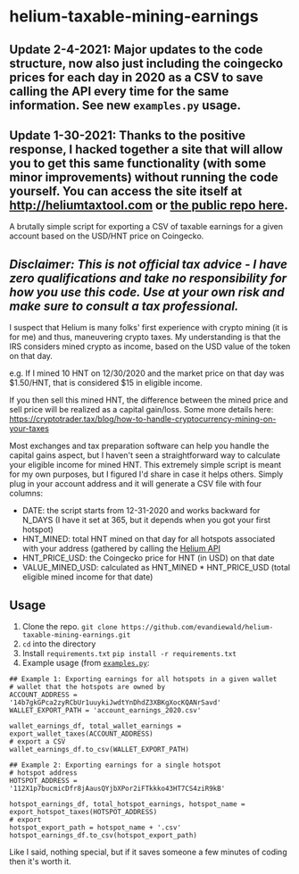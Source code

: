 # helium-taxable-mining-earnings

## Update 2-4-2021: Major updates to the code structure, now also just including the coingecko prices for each day in 2020 as a CSV to save calling the API every time for the same information. See new `examples.py` usage.

## Update 1-30-2021: Thanks to the positive response, I hacked together a site that will allow you to get this same functionality (with some minor improvements) without running the code yourself. You can access the site itself at http://heliumtaxtool.com or [the public repo here](https://github.com/evandiewald/helium-tax-tool-webpage).

A brutally simple script for exporting a CSV of taxable earnings for a given account based on the USD/HNT price on Coingecko.
## ***Disclaimer**: This is not official tax advice - I have zero qualifications and take no responsibility for how you use this code. Use at your own risk and make sure to consult a tax professional.*

I suspect that Helium is many folks' first experience with crypto mining (it is for me) and thus, maneuvering crypto taxes. My understanding is that the IRS considers mined crypto as income, based on the USD value of the token on that day.

e.g. If I mined 10 HNT on 12/30/2020 and the market price on that day was $1.50/HNT, that is considered $15 in eligible income.

If you then sell this mined HNT, the difference between the mined price and sell price will be realized as a capital gain/loss. 
Some more details here: https://cryptotrader.tax/blog/how-to-handle-cryptocurrency-mining-on-your-taxes

Most exchanges and tax preparation software can help you handle the capital gains aspect, but I haven't seen a straightforward way to calculate your eligible income for mined HNT. This extremely simple script is meant for my own purposes, but I figured I'd share in case it helps others. Simply plug in your account address and it will generate a CSV file with four columns: 
- DATE: the script starts from 12-31-2020 and works backward for N_DAYS (I have it set at 365, but it depends when you got your first hotspot)
- HNT_MINED: total HNT mined on that day for all hotspots associated with your address (gathered by calling the [Helium API](https://developer.helium.com/blockchain/api/api-hotspots)
- HNT_PRICE_USD: the Coingecko price for HNT (in USD) on that date
- VALUE_MINED_USD: calculated as HNT_MINED * HNT_PRICE_USD (total eligible mined income for that date)

## Usage
1. Clone the repo. 
`git clone https://github.com/evandiewald/helium-taxable-mining-earnings.git`
2. `cd` into the directory
3. Install `requirements.txt`
`pip install -r requirements.txt`
4. Example usage (from [`examples.py`](examples.py):
```
## Example 1: Exporting earnings for all hotspots in a given wallet
# wallet that the hotspots are owned by
ACCOUNT_ADDRESS = '14b7gkGPca2zyRCbUr1uuykiJwdtYnDhdZ3XBKgXocKQANrSavd'
WALLET_EXPORT_PATH = 'account_earnings_2020.csv'

wallet_earnings_df, total_wallet_earnings = export_wallet_taxes(ACCOUNT_ADDRESS)
# export a CSV
wallet_earnings_df.to_csv(WALLET_EXPORT_PATH)

## Example 2: Exporting earnings for a single hotspot
# hotspot address
HOTSPOT_ADDRESS = '112X1p7bucmicDfr8jAausQYjbXPor2iFTkkko43HT7CS4ziR9kB'

hotspot_earnings_df, total_hotspot_earnings, hotspot_name = export_hotspot_taxes(HOTSPOT_ADDRESS)
# export
hotspot_export_path = hotspot_name + '.csv'
hotspot_earnings_df.to_csv(hotspot_export_path)
```

Like I said, nothing special, but if it saves someone a few minutes of coding then it's worth it. 
